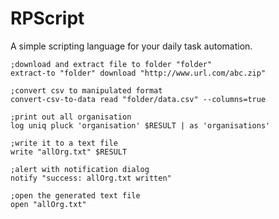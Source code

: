 # RPScript

A simple scripting language for your daily task automation.

````
;download and extract file to folder "folder"
extract-to "folder" download "http://www.url.com/abc.zip"

;convert csv to manipulated format
convert-csv-to-data read "folder/data.csv" --columns=true

;print out all organisation
log uniq pluck 'organisation' $RESULT | as 'organisations'

;write it to a text file
write "allOrg.txt" $RESULT

;alert with notification dialog
notify "success: allOrg.txt written"

;open the generated text file
open "allOrg.txt"
````